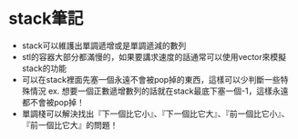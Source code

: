 # stack筆記
- stack可以維護出單調遞增或是單調遞減的數列
- stl的容器大部分都滿慢的，如果要講求速度的話通常可以使用vector來模擬stack的功能
- 可以在stack裡面先塞一個永遠不會被pop掉的東西，這樣可以少判斷一些特殊情況 ex. 想要一個正數遞增數列的話就在stack最底下塞一個-1，這樣永遠都不會被pop掉！
- 單調棧可以解決找出『下一個比它小』、『下一個比它大』、『前一個比它小』、『前一個比它大』的問題！
